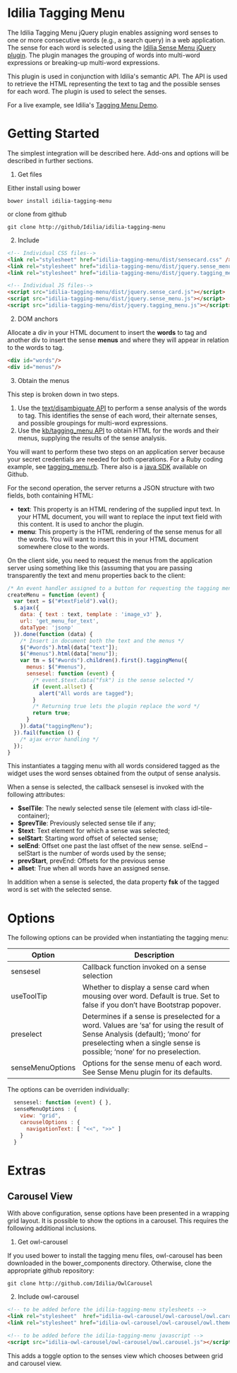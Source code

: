 # Idilia Tagging Menu

The Idilia Tagging Menu jQuery plugin enables assigning word senses to one or more consecutive words (e.g., a search query) in a web application. The sense for each word is selected using the [Idilia Sense Menu jQuery plugin](docs/sense_menu.md). The plugin manages the grouping of words into multi-word expressions or breaking-up multi-word expressions.

This plugin is used in conjunction with Idilia's semantic API. The API is used to retrieve the HTML representing the text to tag and the possible senses for each word. The plugin is used to select the senses.

For a live example, see Idilia's [Tagging Menu Demo](http://api.idilia.com/TaggingMenuDemo).

# Getting Started

The simplest integration will be described here. Add-ons and options will be described in further sections.

1. Get files

 Either install using bower

 ```shell
 bower install idilia-tagging-menu
 ```

 or clone from github

 ```shell
 git clone http://github/Idilia/idilia-tagging-menu
 ```

2. Include

 ```html
 <!-- Individual CSS files-->
 <link rel="stylesheet" href="idilia-tagging-menu/dist/sensecard.css" />
 <link rel="stylesheet" href="idilia-tagging-menu/dist/jquery.sense_menu.css" />
 <link rel="stylesheet" href="idilia-tagging-menu/dist/jquery.tagging_menu.css" />

 <!-- Individual JS files-->
 <script src="idilia-tagging-menu/dist/jquery.sense_card.js"></script>
 <script src="idilia-tagging-menu/dist/jquery.sense_menu.js"></script>
 <script src="idilia-tagging-menu/dist/jquery.tagging_menu.js"></script>
 ```

2. DOM anchors

 Allocate a div in your HTML document to insert the __words__ to tag and another div to insert the sense __menus__ and where they will appear in relation to the words to tag.

 ```html
 <div id="words"/>
 <div id="menus"/>
```

3. Obtain the menus

 This step is broken down in two steps.

 1. Use the [text/disambiguate API](http://www.idilia.com/developer/sense-analysis/api/text-disambiguate/) to perform a sense analysis of the words to tag. This identifies the sense of each word, their alternate senses, and possible groupings for multi-word expressions.
 2. Use the [kb/tagging_menu API](http://www.idilia.com/developer/language-graph/api/kb-tagging-menu/) to obtain HTML for the words and their menus, supplying the results of the sense analysis.

 You will want to perform these two steps on an application server because your secret credentials are needed for both operations. For a Ruby coding example, see [tagging_menu.rb](https://github.com/Idilia/idilia-api-samples/blob/master/ruby/kb/tagging_menu.rb). There also is a [java SDK](https://github.com/Idilia/idilia-java-sdk) available on Github.

 For the second operation, the server returns a JSON structure with two fields, both containing HTML:

 * __text__: This property is an HTML rendering of the supplied input text. In your HTML document, you will want to replace the input text field with this content. It is used to anchor the plugin.
 * __menu__: This property is the HTML rendering of the sense menus for all the words. You will want to insert this in your HTML document somewhere close to the words.

 On the client side, you need to request the menus from the application server using something like this (assuming that you are passing transparently the text and menu properties back to the client:

 ```javascript
 /* An event handler assigned to a button for requesting the tagging menu */
 createMenu = function (event) {
   var text = $("#textField").val();
   $.ajax({
     data: { text : text, template : 'image_v3' },
     url: 'get_menu_for_text',
     dataType: 'jsonp'
   }).done(function (data) {
     /* Insert in document both the text and the menus */
     $("#words").html(data["text"]);
     $("#menus").html(data["menu"]);
     var tm = $("#words").children().first().taggingMenu({
       menus: $("#menus"),
       sensesel: function (event) {
         /* event.$text.data("fsk") is the sense selected */
         if (event.allset) {
           alert("All words are tagged");
         }
         /* Returning true lets the plugin replace the word */
         return true;
       }
     }).data("taggingMenu");
   }).fail(function () {
     /* ajax error handling */
   });
 }
 ```
 This instantiates a tagging menu with all words considered tagged as the widget uses the word senses obtained from the output of sense analysis.

 When a sense is selected, the callback sensesel is invoked with the following attributes:

 * __$selTile__: The newly selected sense tile (element with class idl-tile-container);
 * __$prevTile__: Previously selected sense tile if any;
 * __$text__: Text element for which a sense was selected;
 * __selStart__: Starting word offset of selected sense;
 * __selEnd__: Offset one past the last offset of the new sense. selEnd – selStart is the number of words used by the sense;
 * __prevStart__, prevEnd: Offsets for the previous sense
 * __allset__: True when all words have an assigned sense.

 In addition when a sense is selected, the data property __fsk__ of the tagged word is set with the selected sense.

# Options

The following options can be provided when instantiating the tagging menu:

Option |	Description
--- | --
sensesel	| Callback function invoked on a sense selection
useToolTip	| Whether to display a sense card when mousing over word. Default is true. Set to false if you don’t have Bootstrap popover.
preselect	| Determines if a sense is preselected for a word. Values are ‘sa’ for using the result of Sense Analysis (default); ‘mono’ for preselecting when a single sense is possible; ‘none’ for no preselection.
senseMenuOptions | Options for the sense menu of each word. See Sense Menu plugin for its defaults.

The options can be overriden individually:

```javascript
  sensesel: function (event) { },
  senseMenuOptions : {
    view: "grid",
    carouselOptions : {
      navigationText: [ "<<", ">>" ]
    }
  }
  ```

# Extras

## Carousel View
With above configuration, sense options have been presented in a wrapping grid layout. It is possible to show the options in a carousel. This requires the following additional inclusions.

1. Get owl-carousel

 If you used bower to install the tagging menu files, owl-carousel has been downloaded in the bower_components directory. Otherwise, clone the appropriate github repository:

 ```shell
git clone http://github.com/Idilia/OwlCarousel
```

2. Include owl-carousel

 ```html
 <!-- to be added before the idilia-tagging-menu stylesheets -->
 <link rel="stylesheet"  href="idilia-owl-carousel/owl-carousel/owl.carousel.css"/>
 <link rel="stylesheet" href="idilia-owl-carousel/owl-carousel/owl.theme.css"/>

 <!-- to be added before the idilia-tagging-menu javascript -->
 <script src="idilia-owl-carousel/owl-carousel/owl.carousel.js"></script>
 ```

This adds a toggle option to the senses view which chooses between grid and carousel view.
